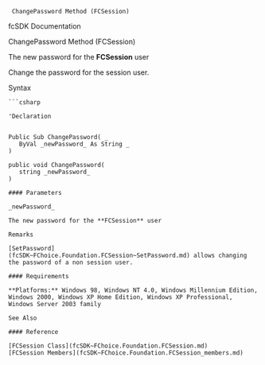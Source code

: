 ﻿     ChangePassword Method (FCSession)                                                   

fcSDK Documentation

ChangePassword Method (FCSession)

The new password for the **FCSession** user

Change the password for the session user.

Syntax

```vbnet
```csharp

'Declaration
 

Public Sub ChangePassword( _
   ByVal _newPassword_ As String _
) 

public void ChangePassword( 
   string _newPassword_
)

#### Parameters

_newPassword_

The new password for the **FCSession** user

Remarks

[SetPassword](fcSDK~FChoice.Foundation.FCSession~SetPassword.md) allows changing the password of a non session user.

#### Requirements

**Platforms:** Windows 98, Windows NT 4.0, Windows Millennium Edition, Windows 2000, Windows XP Home Edition, Windows XP Professional, Windows Server 2003 family

See Also

#### Reference

[FCSession Class](fcSDK~FChoice.Foundation.FCSession.md)  
[FCSession Members](fcSDK~FChoice.Foundation.FCSession_members.md)